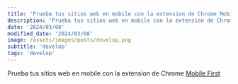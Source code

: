 ```yaml
---
title: 'Prueba tus sitios web en mobile con la extension de Chrome Mobile First'
description: 'Prueba tus sitios web en mobile con la extension de Chrome Mobile First.'
date: '2024/03/08'
modified_date: '2024/03/08'
image: /assets/images/posts/develop.png
subtitle: 'develop'
tags: 'develop'
---
```


Prueba tus sitios web en mobile con la extension de Chrome [Mobile First](https://www.webmobilefirst.com/en/)
